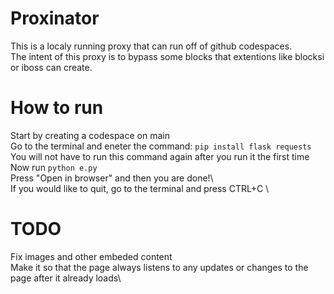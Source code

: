 # Proxinator
This is a localy running proxy that can run off of github codespaces. \
The intent of this proxy is to bypass some blocks that extentions like blocksi or iboss can create.
# How to run
Start by creating a codespace on main \
Go to the terminal and eneter the command: `pip install flask requests` You will not have to run this command again after you run it the first time\
Now run `python e.py`\
Press "Open in browser" and then you are done!\ 
\
If you would like to quit, go to the terminal and press CTRL+C
\
# TODO
Fix images and other embeded content\
Make it so that the page always listens to any updates or changes to the page after it already loads\